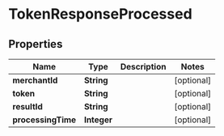 

# TokenResponseProcessed


## Properties

Name | Type | Description | Notes
------------ | ------------- | ------------- | -------------
**merchantId** | **String** |  |  [optional]
**token** | **String** |  |  [optional]
**resultId** | **String** |  |  [optional]
**processingTime** | **Integer** |  |  [optional]



